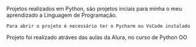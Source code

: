 Projetos realizados em Python, são projetos inciais para minha o meu aprendizado a Linguagem de Programação.

```
Para abrir o projeto é necessário ter o Pycharm ou VsCode instalado
```

Projeto foi realizado atráves das aulas da Alura, no curso de Python OO
